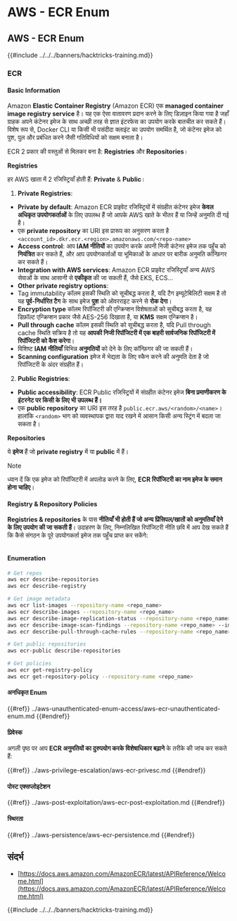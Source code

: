 # AWS - ECR Enum

## AWS - ECR Enum

{{#include ../../../banners/hacktricks-training.md}}

### ECR

#### Basic Information

Amazon **Elastic Container Registry** (Amazon ECR) एक **managed container image registry service** है। यह एक ऐसा वातावरण प्रदान करने के लिए डिज़ाइन किया गया है जहाँ ग्राहक अपने कंटेनर इमेज के साथ अच्छी तरह से ज्ञात इंटरफेस का उपयोग करके बातचीत कर सकते हैं। विशेष रूप से, Docker CLI या किसी भी पसंदीदा क्लाइंट का उपयोग समर्थित है, जो कंटेनर इमेज को पुश, पुल और प्रबंधित करने जैसी गतिविधियों को सक्षम बनाता है।

ECR 2 प्रकार की वस्तुओं से मिलकर बना है: **Registries** और **Repositories**।

**Registries**

हर AWS खाता में 2 रजिस्ट्रियाँ होती हैं: **Private** & **Public**।

1. **Private Registries**:

- **Private by default**: Amazon ECR प्राइवेट रजिस्ट्रियों में संग्रहीत कंटेनर इमेज **केवल अधिकृत उपयोगकर्ताओं** के लिए उपलब्ध हैं जो आपके AWS खाते के भीतर हैं या जिन्हें अनुमति दी गई है।
- एक **private repository** का URI इस प्रारूप का अनुसरण करता है `<account_id>.dkr.ecr.<region>.amazonaws.com/<repo-name>`
- **Access control**: आप **IAM नीतियों** का उपयोग करके अपनी निजी कंटेनर इमेज तक पहुँच को **नियंत्रित** कर सकते हैं, और आप उपयोगकर्ताओं या भूमिकाओं के आधार पर बारीक अनुमति कॉन्फ़िगर कर सकते हैं।
- **Integration with AWS services**: Amazon ECR प्राइवेट रजिस्ट्रियाँ अन्य AWS सेवाओं के साथ आसानी से **एकीकृत** की जा सकती हैं, जैसे EKS, ECS...
- **Other private registry options**:
- Tag immutability कॉलम इसकी स्थिति को सूचीबद्ध करता है, यदि टैग इम्यूटेबिलिटी सक्षम है तो यह **पूर्व-निर्धारित टैग** के साथ इमेज **पुश** को ओवरराइट करने से **रोक देगा**।
- **Encryption type** कॉलम रिपॉजिटरी की एन्क्रिप्शन विशेषताओं को सूचीबद्ध करता है, यह डिफ़ॉल्ट एन्क्रिप्शन प्रकार जैसे AES-256 दिखाता है, या **KMS** सक्षम एन्क्रिप्शन है।
- **Pull through cache** कॉलम इसकी स्थिति को सूचीबद्ध करता है, यदि Pull through cache स्थिति सक्रिय है तो यह **आपकी निजी रिपॉजिटरी में एक बाहरी सार्वजनिक रिपॉजिटरी में रिपॉजिटरी को कैश करेगा**।
- विशिष्ट **IAM नीतियाँ** विभिन्न **अनुमतियों** को देने के लिए कॉन्फ़िगर की जा सकती हैं।
- **Scanning configuration** इमेज में भेद्यता के लिए स्कैन करने की अनुमति देता है जो रिपॉजिटरी के अंदर संग्रहीत हैं।

2. **Public Registries**:

- **Public accessibility**: ECR Public रजिस्ट्रियों में संग्रहीत कंटेनर इमेज **बिना प्रमाणीकरण के इंटरनेट पर किसी के लिए भी उपलब्ध हैं।**
- एक **public repository** का URI इस तरह है `public.ecr.aws/<random>/<name>`। हालांकि `<random>` भाग को व्यवस्थापक द्वारा याद रखने में आसान किसी अन्य स्ट्रिंग में बदला जा सकता है।

**Repositories**

ये **इमेज** हैं जो **private registry** में या **public** में हैं।

> [!NOTE]
> ध्यान दें कि एक इमेज को रिपॉजिटरी में अपलोड करने के लिए, **ECR रिपॉजिटरी का नाम इमेज के समान होना चाहिए**।

#### Registry & Repository Policies

**Registries & repositories** के पास **नीतियाँ भी होती हैं जो अन्य प्रिंसिपल/खातों को अनुमतियाँ देने के लिए उपयोग की जा सकती हैं**। उदाहरण के लिए, निम्नलिखित रिपॉजिटरी नीति छवि में आप देख सकते हैं कि कैसे संगठन के पूरे उपयोगकर्ता इमेज तक पहुँच प्राप्त कर सकेंगे:

<figure><img src="../../../images/image (280).png" alt=""><figcaption></figcaption></figure>

#### Enumeration
```bash
# Get repos
aws ecr describe-repositories
aws ecr describe-registry

# Get image metadata
aws ecr list-images --repository-name <repo_name>
aws ecr describe-images --repository-name <repo_name>
aws ecr describe-image-replication-status --repository-name <repo_name> --image-id <image_id>
aws ecr describe-image-scan-findings --repository-name <repo_name> --image-id <image_id>
aws ecr describe-pull-through-cache-rules --repository-name <repo_name> --image-id <image_id>

# Get public repositories
aws ecr-public describe-repositories

# Get policies
aws ecr get-registry-policy
aws ecr get-repository-policy --repository-name <repo_name>
```
#### अनधिकृत Enum

{{#ref}}
../aws-unauthenticated-enum-access/aws-ecr-unauthenticated-enum.md
{{#endref}}

#### प्रिवेस्क

अगली पृष्ठ पर आप **ECR अनुमतियों का दुरुपयोग करके विशेषाधिकार बढ़ाने** के तरीके की जांच कर सकते हैं:

{{#ref}}
../aws-privilege-escalation/aws-ecr-privesc.md
{{#endref}}

#### पोस्ट एक्सप्लोइटेशन

{{#ref}}
../aws-post-exploitation/aws-ecr-post-exploitation.md
{{#endref}}

#### स्थिरता

{{#ref}}
../aws-persistence/aws-ecr-persistence.md
{{#endref}}

## संदर्भ

- [https://docs.aws.amazon.com/AmazonECR/latest/APIReference/Welcome.html](https://docs.aws.amazon.com/AmazonECR/latest/APIReference/Welcome.html)

{{#include ../../../banners/hacktricks-training.md}}

